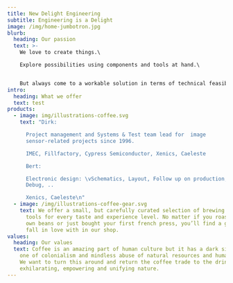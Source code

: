 ```yaml
---
title: New Delight Engineering
subtitle: Engineering is a Delight
image: /img/home-jumbotron.jpg
blurb:
  heading: Our passion
  text: >-
    We love to create things.\

    Explore possibilities using components and tools at hand.\


    But always come to a workable solution in terms of technical feasibility timing and budget.
intro:
  heading: What we offer
  text: test
products:
  - image: img/illustrations-coffee.svg
    text: "Dirk:

      Project management and Systems & Test team lead for  image
      sensor-related projects since 1996.

      IMEC, Fillfactory, Cypress Semiconductor, Xenics, Caeleste

      Bert:

      Electronic design: \vSchematics, Layout, Follow up on production,
      Debug, ..

      Xenics, Caeleste\n"
  - image: /img/illustrations-coffee-gear.svg
    text: We offer a small, but carefully curated selection of brewing gear and
      tools for every taste and experience level. No matter if you roast your
      own beans or just bought your first french press, you’ll find a gadget to
      fall in love with in our shop.
values:
  heading: Our values
  text: Coffee is an amazing part of human culture but it has a dark side too –
    one of colonialism and mindless abuse of natural resources and human lives.
    We want to turn this around and return the coffee trade to the drink’s
    exhilarating, empowering and unifying nature.
---
```

